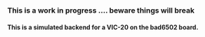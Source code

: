 ### This is a work in progress .... beware things will break
#### This is a simulated backend for a VIC-20 on the bad6502 board.
